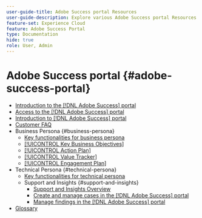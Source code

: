 ```yaml
---
user-guide-title: Adobe Success portal Resources
user-guide-description: Explore various Adobe Success portal Resources for more details.
feature-set: Experience Cloud
feature: Adobe Success Portal
type: Documentation
hide: true
role: User, Admin
---
```


# Adobe Success portal {#adobe-success-portal}

- [Introduction to the [!DNL Adobe Success] portal](/help/adobe-success-portal/adobe-success-portal-introduction.md)
- [Access to the [!DNL Adobe Success] portal](/help/adobe-success-portal/access-to-the-adobe-success-portal.md)
- [Introduction to [!DNL Adobe Success] portal](/help/adobe-success-portal/adobe-success-portal-introduction.md)
- [Customer FAQ](/help/adobe-success-portal/adobe-success-portal-customer-faq.md)
- Business Persona {#business-persona}
    - [Key functionalities for business persona](/help/adobe-success-portal/business-persona/key-functionalities-for-business-persona.md)
    - [[!UICONTROL Key Business Objectives]](/help/adobe-success-portal/business-persona/key-business-objectives.md)
    - [[!UICONTROL Action Plan]](/help/adobe-success-portal/business-persona/action-plan.md)
    - [[!UICONTROL Value Tracker]](/help/adobe-success-portal/business-persona/value-tracker.md)
    - [[!UICONTROL Engagement Plan]](/help/adobe-success-portal/business-persona/engagement-plan.md)
- Technical Persona {#technical-persona}
    - [Key functionalities for technical persona](/help/adobe-success-portal/technical-persona/key-functionalities-for-technical-persona.md)
    - Support and Insights {#support-and-insights}
        - [Support and Insights Overview](/help/adobe-success-portal/technical-persona/support-and-insights/support-and-insights-overview.md)
        - [Create and manage cases in the [!DNL Adobe Success] portal](/help/adobe-success-portal/technical-persona/support-and-insights/create-and-manage-cases-in-the-adobe-success-portal.md)
        - [Manage findings in the [!DNL Adobe Success] portal](/help/adobe-success-portal/technical-persona/support-and-insights/manage-findings-adobe-success-portal.md)
- [Glossary](/help/adobe-success-portal/glossary.md)
